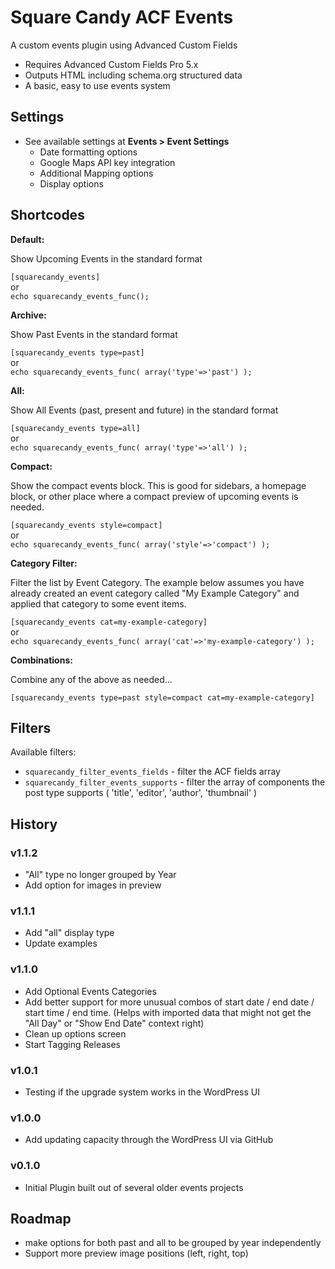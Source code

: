 # Square Candy ACF Events

A custom events plugin using Advanced Custom Fields

* Requires Advanced Custom Fields Pro 5.x
* Outputs HTML including schema.org structured data
* A basic, easy to use events system

## Settings

* See available settings at **Events > Event Settings**
	* Date formatting options
	* Google Maps API key integration
	* Additional Mapping options
	* Display options

## Shortcodes

**Default:**

Show Upcoming Events in the standard format

`[squarecandy_events]`  
or  
`echo squarecandy_events_func();`

**Archive:**

Show Past Events in the standard format

`[squarecandy_events type=past]`  
or  
`echo squarecandy_events_func( array('type'=>'past') );`

**All:**

Show All Events (past, present and future) in the standard format

`[squarecandy_events type=all]`  
or  
`echo squarecandy_events_func( array('type'=>'all') );`

**Compact:**

Show the compact events block. This is good for sidebars, a homepage block, or other place where a compact preview of upcoming events is needed.

`[squarecandy_events style=compact]`  
or  
`echo squarecandy_events_func( array('style'=>'compact') );`

**Category Filter:**

Filter the list by Event Category. The example below assumes you have already created an event category called "My Example Category" and applied that category to some event items.

`[squarecandy_events cat=my-example-category]`  
or  
`echo squarecandy_events_func( array('cat'=>'my-example-category') );`

**Combinations:**

Combine any of the above as needed...

`[squarecandy_events type=past style=compact cat=my-example-category]`

## Filters

Available filters:

* `squarecandy_filter_events_fields` - filter the ACF fields array
* `squarecandy_filter_events_supports` - filter the array of components the post type supports ( 'title', 'editor', 'author', 'thumbnail' )

## History

### v1.1.2

* "All" type no longer grouped by Year
* Add option for images in preview

### v1.1.1

* Add "all" display type
* Update examples

### v1.1.0

* Add Optional Events Categories
* Add better support for more unusual combos of start date / end date / start time / end time. (Helps with imported data that might not get the "All Day" or "Show End Date" context right)
* Clean up options screen
* Start Tagging Releases

### v1.0.1

* Testing if the upgrade system works in the WordPress UI

### v1.0.0

* Add updating capacity through the WordPress UI via GitHub

### v0.1.0

* Initial Plugin built out of several older events projects

## Roadmap

* make options for both past and all to be grouped by year independently
* Support more preview image positions (left, right, top)
